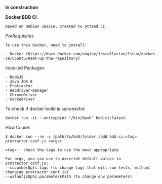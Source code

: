 **In construction**

**Docker BDD CI**

	Based on Debian Jessie, created to attend CI.

*PreRequisites*
	
	To use this Docker, need to install:
	
	- Docker (https://docs.docker.com/engine/installation/linux/docker-ce/ubuntu/#set-up-the-repository)

Installed Packages

	- NodeJS
	- Java JDK 8
	- Protractor
	- Webdriver-manager
	- ChromeDriver
	- Geckodriver
	
To check if docker build is successful:
	
	docker run -it --entrypoint "/bin/bash" bdd-ci:latest

How to use:

	$ docker run --rm -v /path/to/bdd/folder:/bdd bdd-ci:<tag> protractor.conf.js <args>
	
	<tag> : check the tags to use the most appropriate

	For args, you can use to override default values in protractor.conf.js:
	--cucumberOpts.tags (to change tags that will run tests, without changing protractor.conf.js)
	--walnutjsOpts.parametersPath (to change env parameters)
	